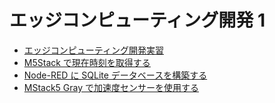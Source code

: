 # エッジコンピューティング開発 1

- [エッジコンピューティング開発実習](https://rikitoro.github.io/EdgeComputing01/edge_computing)
- [M5Stack で現在時刻を取得する](https://rikitoro.github.io/EdgeComputing01/ntp_unixtime)
- [Node-RED に SQLite データベースを構築する](https://rikitoro.github.io/EdgeComputing01/sqlite_on_nodered)
- [MStack5 Gray で加速度センサーを使用する](https://rikitoro.github.io/EdgeComputing01/imu_accel)